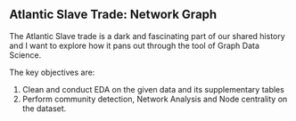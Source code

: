## Atlantic Slave Trade: Network Graph

The Atlantic Slave trade is a dark and fascinating part of our shared history and I want to explore how it pans out through the tool of Graph Data Science.

The key objectives are:

1. Clean and conduct EDA on the given data and its supplementary tables
2. Perform community detection, Network Analysis and Node centrality on the dataset.
